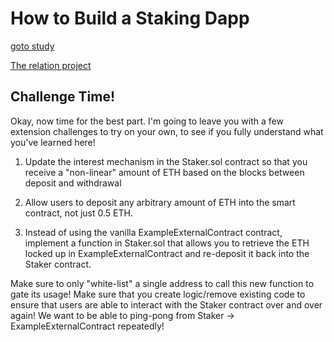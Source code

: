 # How to Build a Staking Dapp

[goto study](https://docs.alchemy.com/docs/how-to-build-a-staking-dapp) 

[The relation project](https://github.com/chenym1992/challenge-decentralized-staking)

## Challenge Time!

Okay, now time for the best part. I'm going to leave you with a few extension challenges to try on your own, to see if you fully understand what you've learned here!

1. Update the interest mechanism in the Staker.sol contract so that you receive a "non-linear" amount of ETH based on the blocks between deposit and withdrawal

2. Allow users to deposit any arbitrary amount of ETH into the smart contract, not just 0.5 ETH.

3. Instead of using the vanilla ExampleExternalContract contract, implement a function in Staker.sol that allows you to retrieve the ETH locked up in ExampleExternalContract and re-deposit it back into the Staker contract.

Make sure to only "white-list" a single address to call this new function to gate its usage!
Make sure that you create logic/remove existing code to ensure that users are able to interact with the Staker contract over and over again! We want to be able to ping-pong from Staker -> ExampleExternalContract repeatedly!
